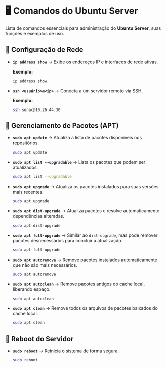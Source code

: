 # 🖥️ Comandos do Ubuntu Server

Lista de comandos essenciais para administração do **Ubuntu Server**, suas funções e exemplos de uso.

## 📡 Configuração de Rede

- **`ip address show`** → Exibe os endereços IP e interfaces de rede ativas.
  
  **Exemplo:**
  ```sh
  ip address show
  ```

- **`ssh <usuário>@<ip>`** → Conecta a um servidor remoto via SSH.
  
  **Exemplo:**
  ```sh
  ssh senac@10.26.44.30
  ```

## 🔄 Gerenciamento de Pacotes (APT)

- **`sudo apt update`** → Atualiza a lista de pacotes disponíveis nos repositórios.

  ```sh
  sudo apt update
  ```

- **`sudo apt list --upgradable`** → Lista os pacotes que podem ser atualizados.

  ```sh
  sudo apt list --upgradable
  ```

- **`sudo apt upgrade`** → Atualiza os pacotes instalados para suas versões mais recentes.

  ```sh
  sudo apt upgrade
  ```

- **`sudo apt dist-upgrade`** → Atualiza pacotes e resolve automaticamente dependências alteradas.

  ```sh
  sudo apt dist-upgrade
  ```

- **`sudo apt full-upgrade`** → Similar ao `dist-upgrade`, mas pode remover pacotes desnecessários para concluir a atualização.

  ```sh
  sudo apt full-upgrade
  ```

- **`sudo apt autoremove`** → Remove pacotes instalados automaticamente que não são mais necessários.

  ```sh
  sudo apt autoremove
  ```

- **`sudo apt autoclean`** → Remove pacotes antigos do cache local, liberando espaço.

  ```sh
  sudo apt autoclean
  ```

- **`sudo apt clean`** → Remove todos os arquivos de pacotes baixados do cache local.

  ```sh
  sudo apt clean
  ```

## 🔄 Reboot do Servidor

- **`sudo reboot`** → Reinicia o sistema de forma segura.

  ```sh
  sudo reboot
  ```

